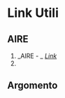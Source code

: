 # Link Utili

## AIRE
1. _AIRE  - _  [*_Link_*](https://conssanfrancisco.esteri.it/consolato_sanfrancisco/en/i_servizi/per_i_cittadini/anagrafe/)
2. 

## Argomento

